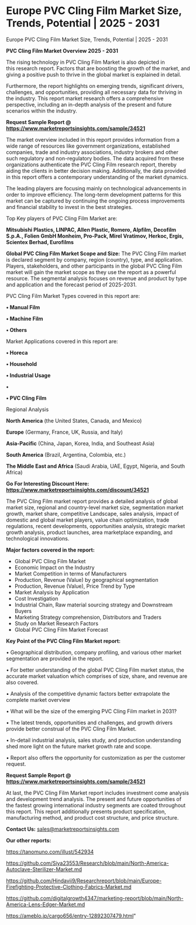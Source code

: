 # Europe PVC Cling Film Market Size, Trends, Potential | 2025 - 2031
Europe PVC Cling Film Market Size, Trends, Potential | 2025 - 2031

<Strong> PVC Cling Film Market Overview 2025 - 2031</strong>

The rising technology in PVC Cling Film Market is also depicted in this research report. Factors that are boosting the growth of the market, and giving a positive push to thrive in the global market is explained in detail.

Furthermore, the report highlights on emerging trends, significant drivers, challenges, and opportunities, providing all necessary data for thriving in the industry. This report market research offers a comprehensive perspective, including an in-depth analysis of the present and future scenarios within the industry.

<strong>Request Sample Report @ <a href=https://www.marketreportsinsights.com/sample/34521>https://www.marketreportsinsights.com/sample/34521</a></strong>

The market overview included in this report provides information from a wide range of resources like government organizations, established companies, trade and industry associations, industry brokers and other such regulatory and non-regulatory bodies. The data acquired from these organizations authenticate the PVC Cling Film research report, thereby aiding the clients in better decision making. Additionally, the data provided in this report offers a contemporary understanding of the market dynamics.

The leading players are focusing mainly on technological advancements in order to improve efficiency. The long-term development patterns for this market can be captured by continuing the ongoing process improvements and financial stability to invest in the best strategies.

Top Key players of PVC Cling Film Market are:

<strong>Mitsubishi Plastics, LINPAC, Allen Plastic, Romero, Alpfilm, Decofilm S.p.A., Folien GmbH Monheim, Pro-Pack, Mirel Vratimov, Herkoc, Ergis, Scientex Berhad, Eurofilms</strong>

<strong><b>Global PVC Cling Film Market Scope and Size:</b></strong>
The PVC Cling Film market is declared segment by company, region (country), type, and application. Players, stakeholders, and other participants in the global PVC Cling Film market will gain the market scope as they use the report as a powerful resource. The segmental analysis focuses on revenue and product by type and application and the forecast period of 2025-2031.

PVC Cling Film Market Types covered in this report are:

<strong>•  Manual Film

•  Machine Film

•  Others</strong>

Market Applications covered in this report are:

<strong>•  Horeca

•  Household

•  Industrial Usage

•  

•  PVC Cling Film</strong> 

Regional Analysis

<strong>North America</strong> (the United States, Canada, and Mexico)

<strong>Europe</strong> (Germany, France, UK, Russia, and Italy)

<strong>Asia-Pacific</strong> (China, Japan, Korea, India, and Southeast Asia)

<strong>South America</strong> (Brazil, Argentina, Colombia, etc.)

<strong>The Middle East and Africa</strong> (Saudi Arabia, UAE, Egypt, Nigeria, and South Africa)

<strong>Go For Interesting Discount Here: <a href=https://www.marketreportsinsights.com/discount/34521>https://www.marketreportsinsights.com/discount/34521</a></strong>

The PVC Cling Film market report provides a detailed analysis of global market size, regional and country-level market size, segmentation market growth, market share, competitive Landscape, sales analysis, impact of domestic and global market players, value chain optimization, trade regulations, recent developments, opportunities analysis, strategic market growth analysis, product launches, area marketplace expanding, and technological innovations.

<strong><b>Major factors covered in the report:</b></strong>
<ul>
  <li>Global PVC Cling Film Market </li>
  <li>Economic Impact on the Industry</li>
  <li>Market Competition in terms of Manufacturers</li>
  <li>Production, Revenue (Value) by geographical segmentation</li>
  <li>Production, Revenue (Value), Price Trend by Type</li>
  <li>Market Analysis by Application</li>
  <li>Cost Investigation</li>
  <li>Industrial Chain, Raw material sourcing strategy and Downstream Buyers</li>
  <li>Marketing Strategy comprehension, Distributors and Traders</li>
  <li>Study on Market Research Factors</li>
  <li>Global PVC Cling Film Market Forecast</li>
</ul>

<strong><b>Key Point of the PVC Cling Film Market report:</b></strong>

• Geographical distribution, company profiling, and various other market segmentation are provided in the report.

• For better understanding of the global PVC Cling Film market status, the accurate market valuation which comprises of size, share, and revenue are also covered.

• Analysis of the competitive dynamic factors better extrapolate the complete market overview

• What will be the size of the emerging PVC Cling Film market in 2031?

• The latest trends, opportunities and challenges, and growth drivers provide better construal of the PVC Cling Film Market.

• In-detail industrial analysis, sales study, and production understanding shed more light on the future market growth rate and scope.

• Report also offers the opportunity for customization as per the customer request.

<strong>Request Sample Report @ <a href=https://www.marketreportsinsights.com/sample/34521>https://www.marketreportsinsights.com/sample/34521</a></strong>

At last, the PVC Cling Film Market report includes investment come analysis and development trend analysis. The present and future opportunities of the fastest growing international industry segments are coated throughout this report. This report additionally presents product specification, manufacturing method, and product cost structure, and price structure.

<strong>Contact Us:</strong>
sales@marketreportsinsights.com

<strong>Our other reports:</strong>

<a href=https://tanomuno.com/illust/542934>https://tanomuno.com/illust/542934</a>

<a href=https://github.com/Siya23553/Research/blob/main/North-America-Autoclave-Sterilizer-Market.md>https://github.com/Siya23553/Research/blob/main/North-America-Autoclave-Sterilizer-Market.md</a>

<a href=https://github.com/Hindavii9/Researchreport/blob/main/Europe-Firefighting-Protective-Clothing-Fabrics-Market.md>https://github.com/Hindavii9/Researchreport/blob/main/Europe-Firefighting-Protective-Clothing-Fabrics-Market.md</a>

<a href=https://github.com/digitalgrowth4347/marketing-report/blob/main/North-America-Lens-Edger-Market.md>https://github.com/digitalgrowth4347/marketing-report/blob/main/North-America-Lens-Edger-Market.md</a>

<a href=https://ameblo.jp/cargo656/entry-12892307479.html>https://ameblo.jp/cargo656/entry-12892307479.html</a>"
